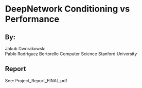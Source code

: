 # DeepNetwork Conditioning vs Performance


## By:
Jakub Dworakowski  
Pablo Rodriguez Bertorello
Computer Science
Stanford University

## Report
See: Project_Report_FINAL.pdf 